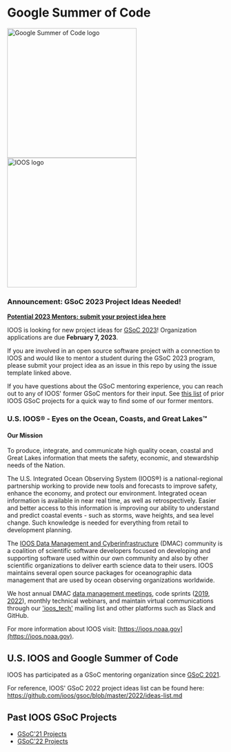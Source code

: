 # Google Summer of Code

<img src="img/GSoC-logo-horizontal.svg" alt="Google Summer of Code logo" width="300" style="padding-right: 50px; vertical-align: middle">&nbsp;&nbsp;&nbsp;&nbsp;&nbsp;&nbsp;&nbsp;&nbsp;&nbsp;&nbsp; <img src="img/IOOS_Emblem_Tertiary_A_RGB.jpg" alt="IOOS logo" width="300" style="vertical-align: middle">


### **Announcement: GSoC 2023 Project Ideas Needed!**

[**Potential 2023 Mentors: submit your project idea here**](https://github.com/ioos/gsoc/issues/new?assignees=&labels=GSoC23%2C+project+idea&template=gsoc-project-proposal.md&title=Project+title)

IOOS is looking for new project ideas for [GSoC 2023](https://summerofcode.withgoogle.com/programs/2023)!  Organization applications are due **February 7, 2023**.  

If you are involved in an open source software project with a connection to IOOS and would like to mentor a student during the GSoC 2023 program, please submit your project idea as an issue in this repo by using the issue template linked above.

If you have questions about the GSoC mentoring experience, you can reach out to any of IOOS' former GSoC mentors for their input.  See [this list](https://github.com/ioos/gsoc/issues?q=is%3Aissue+is%3Aclosed+label%3AGSoC%2CGSoC21%2CGSoC22+) of prior IOOS GSoC projects for a quick way to find some of our former mentors.


### U.S. IOOS&reg; - Eyes on the Ocean, Coasts, and Great Lakes&trade;

#### Our Mission
To produce, integrate, and communicate high quality ocean, coastal and Great Lakes information that meets the safety, economic, and stewardship needs of the Nation.

The U.S. Integrated Ocean Observing System (IOOS®) is a national-regional partnership working to provide new tools and forecasts to improve safety, enhance the economy, and protect our environment. Integrated ocean information is available in near real time, as well as retrospectively. Easier and better access to this information is improving our ability to understand and predict coastal events - such as storms, wave heights, and sea level change. Such knowledge is needed for everything from retail to development planning.

The [IOOS Data Management and Cyberinfrastructure](https://ioos.noaa.gov/project/dmac/) (DMAC) community is a coalition of scientific software developers focused on developing and supporting software used within our own community and also by other scientific organizations to deliver earth science data to their users.  IOOS maintains several open source packages for oceanographic data management that are used by ocean observing organizations worldwide.

We host annual DMAC [data management meetings](https://ioos.noaa.gov/project/dmac/), code sprints ([2019](https://www.glos.us/code-sprint/), [2022](https://ioos.github.io/ioos-code-sprint/)), monthly technical webinars, and maintain virtual communications through our ['ioos_tech'](https://groups.google.com/g/ioos_tech) mailing list and other platforms such as Slack and GitHub.

For more information about IOOS visit: [https://ioos.noaa.gov](https://ioos.noaa.gov).

## U.S. IOOS and Google Summer of Code
IOOS has participated as a GSoC mentoring organization since [GSoC 2021](https://summerofcode.withgoogle.com/archive/2021/organizations/5159672092295168).

For reference, IOOS' GSoC 2022 project ideas list can be found here: https://github.com/ioos/gsoc/blob/master/2022/ideas-list.md


## Past IOOS GSoC Projects

- [GSoC'21 Projects](https://github.com/ioos/gsoc/blob/main/2021/project-results.md)
- [GSoC'22 Projects](https://github.com/ioos/gsoc/blob/main/2022/project-results.md)
